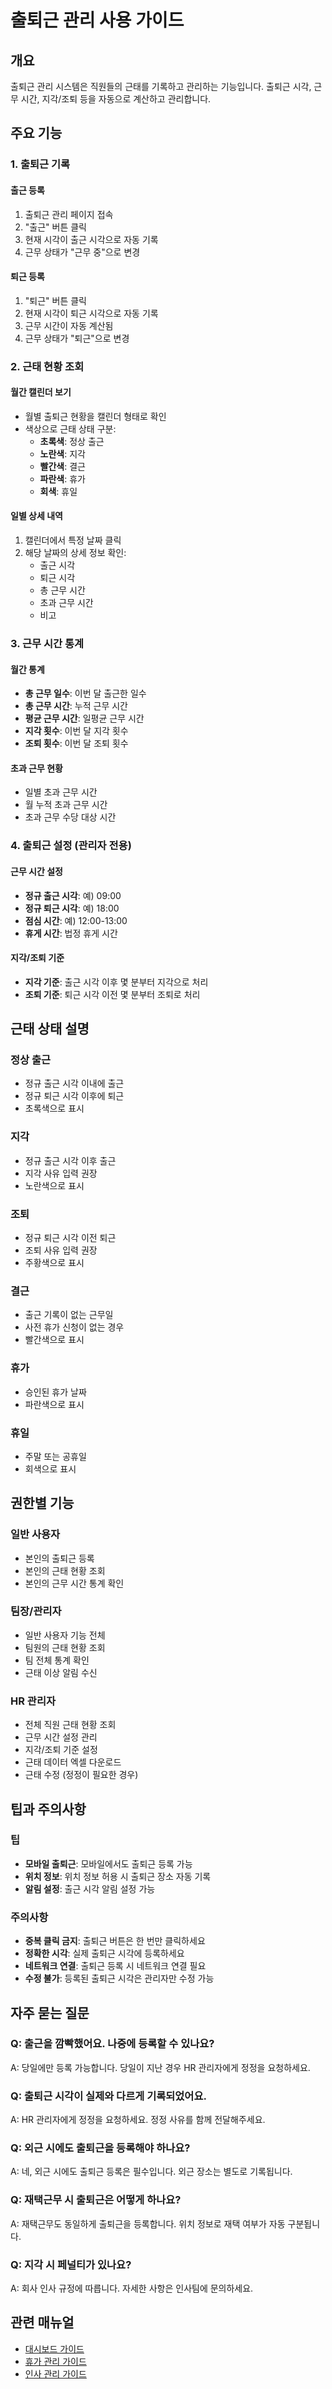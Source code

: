 # 출퇴근 관리 사용 가이드

## 개요

출퇴근 관리 시스템은 직원들의 근태를 기록하고 관리하는 기능입니다. 출퇴근 시각, 근무 시간, 지각/조퇴 등을 자동으로 계산하고 관리합니다.

## 주요 기능

### 1. 출퇴근 기록

#### 출근 등록

1. 출퇴근 관리 페이지 접속
2. "출근" 버튼 클릭
3. 현재 시각이 출근 시각으로 자동 기록
4. 근무 상태가 "근무 중"으로 변경

#### 퇴근 등록

1. "퇴근" 버튼 클릭
2. 현재 시각이 퇴근 시각으로 자동 기록
3. 근무 시간이 자동 계산됨
4. 근무 상태가 "퇴근"으로 변경

### 2. 근태 현황 조회

#### 월간 캘린더 보기

- 월별 출퇴근 현황을 캘린더 형태로 확인
- 색상으로 근태 상태 구분:
  - **초록색**: 정상 출근
  - **노란색**: 지각
  - **빨간색**: 결근
  - **파란색**: 휴가
  - **회색**: 휴일

#### 일별 상세 내역

1. 캘린더에서 특정 날짜 클릭
2. 해당 날짜의 상세 정보 확인:
   - 출근 시각
   - 퇴근 시각
   - 총 근무 시간
   - 초과 근무 시간
   - 비고

### 3. 근무 시간 통계

#### 월간 통계

- **총 근무 일수**: 이번 달 출근한 일수
- **총 근무 시간**: 누적 근무 시간
- **평균 근무 시간**: 일평균 근무 시간
- **지각 횟수**: 이번 달 지각 횟수
- **조퇴 횟수**: 이번 달 조퇴 횟수

#### 초과 근무 현황

- 일별 초과 근무 시간
- 월 누적 초과 근무 시간
- 초과 근무 수당 대상 시간

### 4. 출퇴근 설정 (관리자 전용)

#### 근무 시간 설정

- **정규 출근 시각**: 예) 09:00
- **정규 퇴근 시각**: 예) 18:00
- **점심 시간**: 예) 12:00-13:00
- **휴게 시간**: 법정 휴게 시간

#### 지각/조퇴 기준

- **지각 기준**: 출근 시각 이후 몇 분부터 지각으로 처리
- **조퇴 기준**: 퇴근 시각 이전 몇 분부터 조퇴로 처리

## 근태 상태 설명

### 정상 출근

- 정규 출근 시각 이내에 출근
- 정규 퇴근 시각 이후에 퇴근
- 초록색으로 표시

### 지각

- 정규 출근 시각 이후 출근
- 지각 사유 입력 권장
- 노란색으로 표시

### 조퇴

- 정규 퇴근 시각 이전 퇴근
- 조퇴 사유 입력 권장
- 주황색으로 표시

### 결근

- 출근 기록이 없는 근무일
- 사전 휴가 신청이 없는 경우
- 빨간색으로 표시

### 휴가

- 승인된 휴가 날짜
- 파란색으로 표시

### 휴일

- 주말 또는 공휴일
- 회색으로 표시

## 권한별 기능

### 일반 사용자

- 본인의 출퇴근 등록
- 본인의 근태 현황 조회
- 본인의 근무 시간 통계 확인

### 팀장/관리자

- 일반 사용자 기능 전체
- 팀원의 근태 현황 조회
- 팀 전체 통계 확인
- 근태 이상 알림 수신

### HR 관리자

- 전체 직원 근태 현황 조회
- 근무 시간 설정 관리
- 지각/조퇴 기준 설정
- 근태 데이터 엑셀 다운로드
- 근태 수정 (정정이 필요한 경우)

## 팁과 주의사항

### 팁

- **모바일 출퇴근**: 모바일에서도 출퇴근 등록 가능
- **위치 정보**: 위치 정보 허용 시 출퇴근 장소 자동 기록
- **알림 설정**: 출근 시각 알림 설정 가능

### 주의사항

- **중복 클릭 금지**: 출퇴근 버튼은 한 번만 클릭하세요
- **정확한 시각**: 실제 출퇴근 시각에 등록하세요
- **네트워크 연결**: 출퇴근 등록 시 네트워크 연결 필요
- **수정 불가**: 등록된 출퇴근 시각은 관리자만 수정 가능

## 자주 묻는 질문

### Q: 출근을 깜빡했어요. 나중에 등록할 수 있나요?

A: 당일에만 등록 가능합니다. 당일이 지난 경우 HR 관리자에게 정정을 요청하세요.

### Q: 출퇴근 시각이 실제와 다르게 기록되었어요.

A: HR 관리자에게 정정을 요청하세요. 정정 사유를 함께 전달해주세요.

### Q: 외근 시에도 출퇴근을 등록해야 하나요?

A: 네, 외근 시에도 출퇴근 등록은 필수입니다. 외근 장소는 별도로 기록됩니다.

### Q: 재택근무 시 출퇴근은 어떻게 하나요?

A: 재택근무도 동일하게 출퇴근을 등록합니다. 위치 정보로 재택 여부가 자동 구분됩니다.

### Q: 지각 시 페널티가 있나요?

A: 회사 인사 규정에 따릅니다. 자세한 사항은 인사팀에 문의하세요.

## 관련 매뉴얼

- [대시보드 가이드](/help?section=dashboard)
- [휴가 관리 가이드](/help?section=leave)
- [인사 관리 가이드](/help?section=hr)

